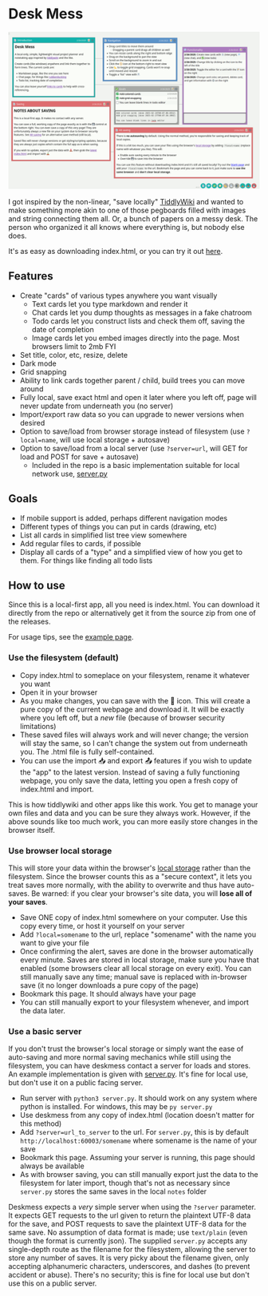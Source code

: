 # Desk Mess

![v0.6.1 screenshot](screenshots/v0.6.1.png)

I got inspired by the non-linear, "save locally" [TiddlyWiki](https://tiddlywiki.com/)
and wanted to make something more akin to one of those pegboards filled
with images and string connecting them all. Or, a bunch of papers on a messy
desk. The person who organized it all knows where everything is, but
nobody else does.

It's as easy as downloading index.html, or you can try it out [here](https://haloopdy.com/deskmess).

## Features

- Create "cards" of various types anywhere you want visually
  - Text cards let you type markdown and render it
  - Chat cards let you dump thoughts as messages in a fake chatroom
  - Todo cards let you construct lists and check them off, saving the date of completion
  - Image cards let you embed images directly into the page. Most browsers limit to 2mb FYI
- Set title, color, etc, resize, delete
- Dark mode
- Grid snapping
- Ability to link cards together parent / child, build trees you can move around
- Fully local, save exact html and open it later where you left off,
  page will never update from underneath you (no server)
- Import/export raw data so you can upgrade to newer versions when desired
- Option to save/load from browser storage instead of filesystem (use `?local=name`, will use local storage + autosave)
- Option to save/load from a local server (use `?server=url`, will GET for load and POST for save + autosave)
  - Included in the repo is a basic implementation suitable for local network use, [server.py](server.py)

## Goals

- If mobile support is added, perhaps different navigation modes
- Different types of things you can put in cards (drawing, etc)
- List all cards in simplified list tree view somewhere
- Add regular files to cards, if possible
- Display all cards of a "type" and a simplified view of how you get to them.
  For things like finding all todo lists

## How to use

Since this is a local-first app, all you need is index.html. You can download it directly from the
repo or alternatively get it from the source zip from one of the releases.

For usage tips, see the [example page](https://haloopdy.com/deskmess).

### Use the filesystem (default)
- Copy index.html to someplace on your filesystem, rename it whatever you want
- Open it in your browser
- As you make changes, you can save with the 💾 icon. This will create a pure copy of the current webpage and download it. It will be exactly where you left off, but a _new_ file (because of browser security limitations)
- These saved files will always work and will never change; the version will stay the same, so I can't change the system out from underneath you. The .html file is fully self-contained.
- You can use the import 📥 and export 📤 features if you wish to update the "app" to the latest version. Instead of saving a fully functioning webpage, you only save the data, letting you open a fresh copy of index.html and import.

This is how tiddlywiki and other apps like this work. You get to manage your own files and data and you can be sure they always work. However, if the above sounds like too much work, you can more easily store changes in the browser itself.

### Use browser local storage
This will store your data within the browser's [local storage](https://developer.mozilla.org/en-US/docs/Web/API/IndexedDB_API)
rather than the filesystem. Since the browser counts this as a "secure context", it lets you treat saves more normally,
with the ability to overwrite and thus have auto-saves. Be warned: if you clear your browser's site data, you will
**lose all of your saves**.
- Save ONE copy of index.html somewhere on your computer. Use this copy every time, or host it yourself on your server
- Add `?local=somename` to the url, replace "somename" with the name you want to give your file
- Once confirming the alert, saves are done in the browser automatically every minute. Saves are stored in local storage, make sure you have that enabled (some browsers clear all local storage on every exit). You can still manually save any time; manual save is replaced with in-browser save (it no longer downloads a pure copy of the page)
- Bookmark this page. It should always have your page
- You can still manually export to your filesystem whenever, and import the data later.

### Use a basic server
If you don't trust the browser's local storage or simply want the ease of auto-saving and more normal saving
mechanics while still using the filesystem, you can have deskmess contact a server for loads and stores.
An example implementation is given with [server.py](server.py). It's fine for local use, but don't use it on a public facing server.
- Run server with `python3 server.py`. It should work on any system where python is installed. For windows,
  this may be `py server.py`
- Use deskmess from any copy of index.html (location doesn't matter for this method)
- Add `?server=url_to_server` to the url. For `server.py`, this is by default `http://localhost:60003/somename` where
  somename is the name of your save
- Bookmark this page. Assuming your server is running, this page should always be available
- As with browser saving, you can still manually export just the data to the filesystem for later import, though
  that's not as necessary since `server.py` stores the same saves in the local `notes` folder

Deskmess expects a *very* simple server when using the `?server` parameter. It expects GET requests to the url
given to return the plaintext UTF-8 data for the save, and POST requests to save the plaintext UTF-8 data
for the same save. No assumption of data format is made; use `text/plain` (even though the format is currently
json). The supplied `server.py` accepts any single-depth route as the filename for the filesystem, allowing
the server to store any number of saves. It is very picky about the filename given, only accepting alphanumeric
characters, underscores, and dashes (to prevent accident or abuse). There's no security; this is fine for local
use but don't use this on a public server.




